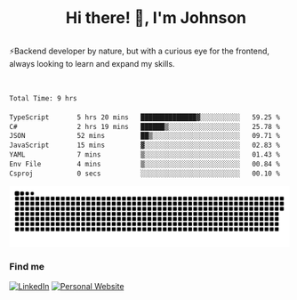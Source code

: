 <div id="user-content-toc">
  <ul align="center">
    <summary><h1 style="display: inline-block">Hi there! 👋, I'm Johnson</h1></summary>
  </ul>
</div>

⚡Backend developer by nature, but with a curious eye for the frontend, always looking to learn and expand my skills.

<br>


<!--START_SECTION:waka-->

```txt
Total Time: 9 hrs

TypeScript       5 hrs 20 mins   ██████████████▓░░░░░░░░░░   59.25 %
C#               2 hrs 19 mins   ██████▒░░░░░░░░░░░░░░░░░░   25.78 %
JSON             52 mins         ██▒░░░░░░░░░░░░░░░░░░░░░░   09.71 %
JavaScript       15 mins         ▓░░░░░░░░░░░░░░░░░░░░░░░░   02.83 %
YAML             7 mins          ▒░░░░░░░░░░░░░░░░░░░░░░░░   01.43 %
Env File         4 mins          ▒░░░░░░░░░░░░░░░░░░░░░░░░   00.84 %
Csproj           0 secs          ░░░░░░░░░░░░░░░░░░░░░░░░░   00.10 %
```

<!--END_SECTION:waka-->

<picture>
  <source  srcset="https://github.com/joshwambere/joshwambere/blob/output/github-contribution-grid-snake-dark.svg?palette=github-dark">
  <source  srcset="https://github.com/joshwambere/joshwambere/blob/output/github-contribution-grid-snake.svg">
  <img alt="github contribution grid snake animation" src="https://github.com/joshwambere/joshwambere/blob/output/github-contribution-grid-snake.svg">
</picture>

### Find me
<a href="https://www.linkedin.com/in/dusabe-johnson" target="_blank"><img src="https://img.shields.io/badge/LinkedIn-%230077B5.svg?&style=flat&logo=linkedin&logoColor=white" alt="LinkedIn"></a>
‎‎ [![Personal Website](https://img.shields.io/badge/visit-Johnsonis.me-blue)](https://johnsonis.me/)
